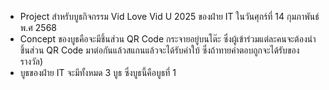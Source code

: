 - Project สำหรับบูธกิจกรรม Vid Love Vid U 2025 ของฝ่าย IT ในวันศุกร์ที่ 14 กุมภาพันธ์ พ.ศ 2568 
- Concept ของบูธคือจะมีชิ้นส่วน QR Code กระจายอยู่บนโต๊ะ ซึ่งผู้เข้าร่วมแต่ละคนจะต้องนำชิ้นส่วน QR Code มาต่อกันแล้วสแกนแล้วจะได้รับคำใบ้ ซึ่งถ้าทายคำตอบถูกจะได้รับของรางวัล)
- บูธของฝ่าย IT จะมีทั้งหมด 3 บูธ ซึ่งบูธนี้คือบูธที่ 1
